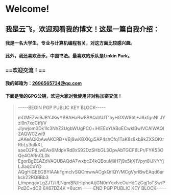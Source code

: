 # **Welcome!**
## 我是云飞，欢迎观看我的博文！这是一篇自我介绍：
#### 我是一名大学生，专业与计算机编程有关，对这方面比较感兴趣。
#### 此外，我还喜欢音乐，中国书法。最喜欢的乐队是Linkin Park。
### ==欢迎交流！==   
#### 我的邮箱为：2696565734@qq.com
#### 下面是我的GPG公钥，欢迎大家对我使用非对称加密交流！


> -----BEGIN PGP PUBLIC KEY BLOCK-----
>
> mDMEZwi9JBYJKwYBBAHaRw8BAQdAUT1ayHGXW9bL+J6xfgnNLJYzi9n7xoCtfj/V
> Jlywjom0Dk1lc3NhZ2UgbWUgPC0+iHIEExYIABoECwkIBwIVCAIWAQIZAQWCZwi9
> JAKeAQKbAwAKCRB+VBj8wKBXKgi5AP4shCfq1TaK8s8kb9kZXSOKtrRbLy3uIkXL
> saeO2PtLlwEAx6MdpVRd8xS92DzSHbGL3OpvAbTGCF6LPr/FYK53OQe4OARnCL0k
> EgorBgEEAZdVAQUBAQdA7wxbcZ4kQBouMiiH7j9x5kX1Vpyt8iJNYYjLJlaqCxYD
> AQgHiGEEGBYIAAkFgmcIvSQCmwwACgkQflQY/MCgVyrlBwEAqd6arkck22RQBBb3
> L/mpnqaVLgZJT/ULNqmBN/HiphoA/jGN0nYqxIveOuHdCzCgj1oTSw/PPd2C+dCB
> 6X67DZ4K
> =8ucm
> -----END PGP PUBLIC KEY BLOCK-----
